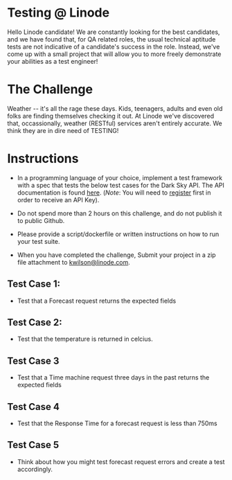 # Testing @ Linode

Hello Linode candidate! We are constantly looking for the best candidates, and we have found that, for QA related roles, the usual technical aptitude tests are not indicative of a candidate's success in the role. Instead, we've come up with a small project that will allow you to more freely demonstrate your abilities as a test engineer!

# The Challenge

Weather -- it's all the rage these days. Kids, teenagers, adults and even old folks are finding themselves checking it out. At Linode we've discovered that, occassionally,
weather (RESTful) services aren't entirely accurate. We think they are in dire need of TESTING!

# Instructions 

* In a programming language of your choice, implement a test framework with a spec that tests the below test cases for the Dark Sky API. The API documentation is found [here](https://darksky.net/dev/docs). (*Note*: You will need to [register](https://darksky.net/dev/register) first in order to receive an API Key). 

* Do not spend more than 2 hours on this challenge, and do not publish it to public Github.

* Please provide a script/dockerfile or written instructions on how to run your test suite.

* When you have completed the challenge, Submit your project in a zip file attachment to kwilson@linode.com. 

## Test Case 1:

* Test that a Forecast request returns the expected fields

## Test Case 2:

* Test that the temperature is returned in celcius. 

## Test Case 3

* Test that a Time machine request three days in the past returns the expected fields

## Test Case 4

* Test that the Response Time for a forecast request is less than 750ms

## Test Case 5

* Think about how you might test forecast request errors and create a test accordingly.
